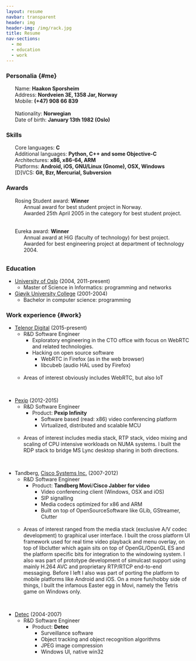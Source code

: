 ```yaml
---
layout: resume
navbar: transparent
header: img
header-img: /img/rack.jpg
title: Resume
nav-sections:
  - me
  - education
  - work
---
```


### Personalia {#me}
<div style="margin-left: 24px;">
  Name: <strong>Haakon Sporsheim</strong><br/>
  Address: <strong>Nordveien 3E, 1358 Jar, Norway</strong><br/>
  Mobile: <strong>(+47) 908 66 839</strong><br/>
  <br/>
  Nationality: <strong>Norwegian</strong><br/>
  Date of birth: <strong>January 13th 1982 (Oslo)</strong><br/>
</div>

### Skills
<div style="margin-left: 24px;">
  Core languages: <strong>C</strong><br/>
  Additional languages: <strong>Python, C++ and some Objective-C</strong><br/>
  Architectures: <strong>x86, x86-64, ARM</strong><br/>
  Platforms: <strong>Android, iOS, GNU/Linux (Gnome), OSX, Windows</strong><br/>
  [D]VCS: <strong>Git, Bzr, Mercurial, Subversion</strong><br/>
</div>

### Awards
<div style="margin-left: 24px; margin-bottom: 32px;">
  Rosing Student award: <strong>Winner</strong>

  <div style="margin-left: 24px;">
    Annual award for best student project in Norway.<br/>
    Awarded 25th April 2005 in the category for best student project.
  </div>
</div>

<div style="margin-left: 24px; margin-bottom: 32px;">
  Eureka award: <strong>Winner</strong>

  <div style="margin-left: 24px;">
    Annual award at HiG (faculty of technology) for best project.<br/>
    Awarded for best engineering project at department of technology 2004.
  </div>
</div>

### Education
* [University of Oslo][uio] (2004, 2011-present)
  * Master of Science in Informatics: programming and networks
* [Gjøvik University College][hig] (2001-2004)
  * Bachelor in computer science: programming

### Work experience {#work}
* [Telenor Digital][td] (2015-present)
  * R&D Software Engineer
    * Exploratory engineering in the CTO office with focus on WebRTC and related technologies.
    * Hacking on open source software
      * WebRTC in Firefox (as in the web browser)
      * libcubeb (audio HAL used by Firefox)<br/><br/>
  * Areas of interest obviously includes WebRTC, but also IoT

<br/>

* [Pexip][pexip] (2012-2015)
  * R&D Software Engineer
    * Product: **Pexip Infinity**
      * Software based (read: x86) video conferencing platform
      * Virtualized, distributed and scalable MCU<br/><br/>
   * Areas of interest includes media stack, RTP stack, video mixing and scaling of CPU intensive workloads on NUMA systems.
   I built the RDP stack to bridge MS Lync desktop sharing in both directions.

<br/>

* Tandberg, [Cisco Systems Inc.][cisco] (2007-2012)
  * R&D Software Engineer
    * Product: **Tandberg Movi**/**Cisco Jabber for video**
      * Video conferencing client (Windows, OSX and iOS)
      * SIP signalling
      * Media codecs optimized for x86 and ARM
      * Built on top of OpenSourceSoftware like GLib, GStreamer, Clutter<br/><br/>
  * Areas of interest ranged from the media stack (exclusive A/V codec development) to graphical user interface.
    I built the cross platform UI framework used for real time video playback and menu overlay, on top of
    libclutter which again sits on top of OpenGL/OpenGL ES and the platform specific bits for integration to
    the windowing system. I also was part of prototype development of simulcast support using mainly
    H.264 AVC and proprietary RTP/RTCP end-to-end messaging.
    Before I left I also was part of porting the platform to mobile platforms like Android and iOS.
    On a more fun/hobby side of things, I built the infamous Easter egg in Movi, namely the Tetris game on Windows only.

<br/>

* [Detec][detec] (2004-2007)
  * R&D Software Engineer
    * Product: **Detec**
      * Surveillance software
      * Object tracking and object recognition algorithms
      * JPEG image compression
      * Windows UI, native win32


[uio]: //www.uio.no
[hig]: //www.hig.no
[td]: //www.telenordigital.com
[pexip]: //www.pexip.com
[cisco]: //www.cisco.com
[detec]: //www.detec.no

